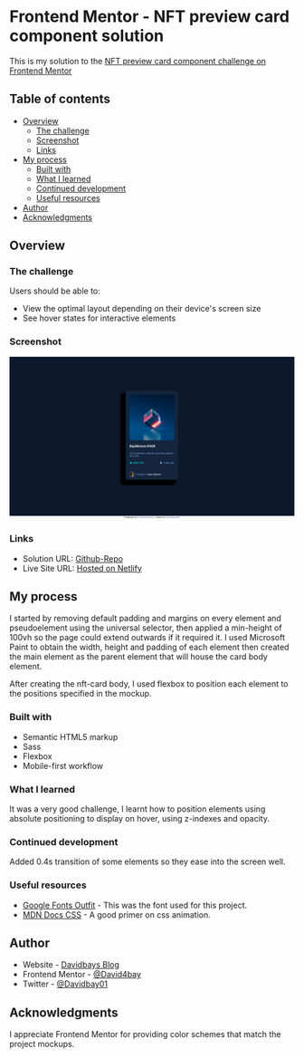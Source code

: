 # Frontend Mentor - NFT preview card component solution

This is my solution to the [NFT preview card component challenge on Frontend Mentor](https://www.frontendmentor.io/challenges/nft-preview-card-component-SbdUL_w0U) 

## Table of contents

- [Overview](#overview)
  - [The challenge](#the-challenge)
  - [Screenshot](#screenshot)
  - [Links](#links)
- [My process](#my-process)
  - [Built with](#built-with)
  - [What I learned](#what-i-learned)
  - [Continued development](#continued-development)
  - [Useful resources](#useful-resources)
- [Author](#author)
- [Acknowledgments](#acknowledgments)

## Overview

### The challenge

Users should be able to:

- View the optimal layout depending on their device's screen size
- See hover states for interactive elements

### Screenshot

![Screenshot](./screenshot/Screenshot.PNG)

### Links

- Solution URL: [Github-Repo](https://github.com/David4bay/FrontendMentor-NFT-Preview-Card)
- Live Site URL: [Hosted on Netlify](https://elegant-toffee-1a683f.netlify.app/)

## My process

I started by removing default padding and margins on every element and pseudoelement using the universal selector, then applied a min-height of 100vh so the page could extend outwards if it required it. 
I used Microsoft Paint to obtain the width, height and padding of each element then created the main element as the parent element that will house the card body element.

After creating the nft-card body, I used flexbox to position each element to the positions specified in the mockup.

### Built with

- Semantic HTML5 markup
- Sass
- Flexbox
- Mobile-first workflow

### What I learned

It was a very good challenge, I learnt how to position elements using absolute positioning to display on hover, using z-indexes and opacity.

### Continued development

Added 0.4s transition of some elements so they ease into the screen well.

### Useful resources

- [Google Fonts Outfit](https://fonts.google.com/specimen/Outfit) - This was the font used for this project.
- [MDN Docs CSS](https://developer.mozilla.org/en-US/docs/Web/CSS) - A good primer on css animation.

## Author

- Website - [Davidbays Blog](https://david4bay.hashnode.dev)
- Frontend Mentor - [@David4bay](https://www.frontendmentor.io/profile/David4bay)
- Twitter - [@Davidbay01](https://www.twitter.com/Davidbay01)

## Acknowledgments

I appreciate Frontend Mentor for providing color schemes that match the project mockups.
